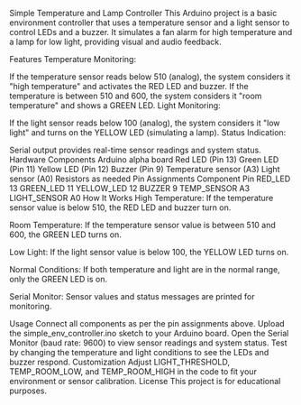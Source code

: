 Simple Temperature and Lamp Controller
This Arduino project is a basic environment controller that uses a temperature sensor and a light sensor to control LEDs and a buzzer. It simulates a fan alarm for high temperature and a lamp for low light, providing visual and audio feedback.

Features
Temperature Monitoring:

If the temperature sensor reads below 510 (analog), the system considers it "high temperature" and activates the RED LED and buzzer.
If the temperature is between 510 and 600, the system considers it "room temperature" and shows a GREEN LED.
Light Monitoring:

If the light sensor reads below 100 (analog), the system considers it "low light" and turns on the YELLOW LED (simulating a lamp).
Status Indication:

Serial output provides real-time sensor readings and system status.
Hardware Components
Arduino alpha board
Red LED (Pin 13)
Green LED (Pin 11)
Yellow LED (Pin 12)
Buzzer (Pin 9)
Temperature sensor (A3)
Light sensor (A0)
Resistors as needed
Pin Assignments
Component	Pin
RED_LED	13
GREEN_LED	11
YELLOW_LED	12
BUZZER	9
TEMP_SENSOR	A3
LIGHT_SENSOR	A0
How It Works
High Temperature:
If the temperature sensor value is below 510, the RED LED and buzzer turn on.

Room Temperature:
If the temperature sensor value is between 510 and 600, the GREEN LED turns on.

Low Light:
If the light sensor value is below 100, the YELLOW LED turns on.

Normal Conditions:
If both temperature and light are in the normal range, only the GREEN LED is on.

Serial Monitor:
Sensor values and status messages are printed for monitoring.

Usage
Connect all components as per the pin assignments above.
Upload the simple_env_controller.ino sketch to your Arduino board.
Open the Serial Monitor (baud rate: 9600) to view sensor readings and system status.
Test by changing the temperature and light conditions to see the LEDs and buzzer respond.
Customization
Adjust LIGHT_THRESHOLD, TEMP_ROOM_LOW, and TEMP_ROOM_HIGH in the code to fit your environment or sensor calibration.
License
This project is for educational purposes.
